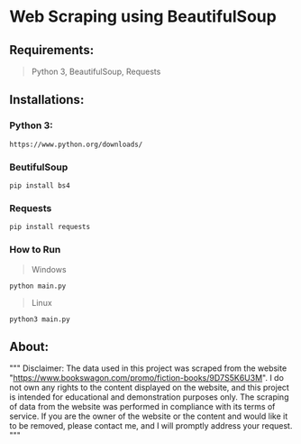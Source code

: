 # Web Scraping using BeautifulSoup
## Requirements:
> Python 3, BeautifulSoup, Requests
## Installations:
### Python 3:
```
https://www.python.org/downloads/
```
### BeutifulSoup
```
pip install bs4
```
### Requests
```
pip install requests
```
### How to Run
> Windows
```
python main.py
```
> Linux
```
python3 main.py
```
## About:
"""
Disclaimer:
The data used in this project was scraped from the website "https://www.bookswagon.com/promo/fiction-books/9D7S5K6U3M". 
I do not own any rights to the content displayed on the website, and this project is intended for educational and demonstration purposes only. 
The scraping of data from the website was performed in compliance with its terms of service. 
If you are the owner of the website or the content and would like it to be removed, please contact me, and I will promptly address your request.
"""
